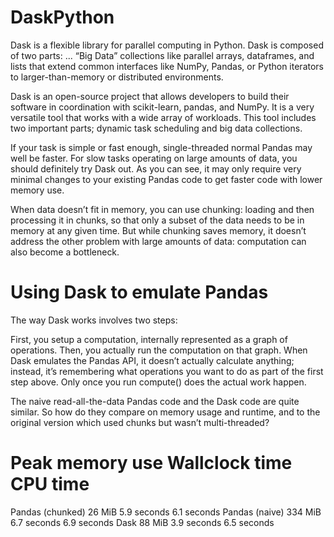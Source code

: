 # DaskPython

Dask is a flexible library for parallel computing in Python. Dask is composed of two parts: ... “Big Data” collections like parallel arrays, dataframes, and lists that extend common interfaces like NumPy, Pandas, or Python iterators to larger-than-memory or distributed environments.

Dask is an open-source project that allows developers to build their software in coordination with scikit-learn, pandas, and NumPy. It is a very versatile tool that works with a wide array of workloads. This tool includes two important parts; dynamic task scheduling and big data collections.

If your task is simple or fast enough, single-threaded normal Pandas may well be faster. For slow tasks operating on large amounts of data, you should definitely try Dask out. As you can see, it may only require very minimal changes to your existing Pandas code to get faster code with lower memory use.

When data doesn’t fit in memory, you can use chunking: loading and then processing it in chunks, so that only a subset of the data needs to be in memory at any given time. But while chunking saves memory, it doesn’t address the other problem with large amounts of data: computation can also become a bottleneck.

# Using Dask to emulate Pandas
The way Dask works involves two steps:

First, you setup a computation, internally represented as a graph of operations.
Then, you actually run the computation on that graph.
When Dask emulates the Pandas API, it doesn’t actually calculate anything; instead, it’s remembering what operations you want to do as part of the first step above. Only once you run compute() does the actual work happen.



The naive read-all-the-data Pandas code and the Dask code are quite similar. So how do they compare on memory usage and runtime, and to the original version which used chunks but wasn’t multi-threaded?

# Peak memory use	Wallclock time	CPU time

Pandas (chunked)	26 MiB	5.9 seconds	6.1 seconds
Pandas (naive)	334 MiB	6.7 seconds	6.9 seconds
Dask	88 MiB	3.9 seconds	6.5 seconds

